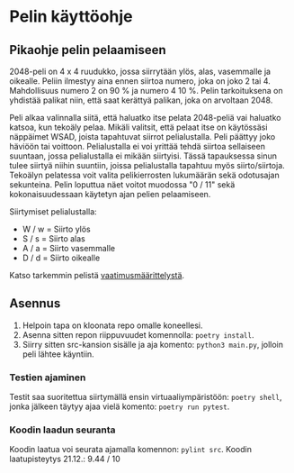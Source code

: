 # Pelin käyttöohje
## Pikaohje pelin pelaamiseen
2048-peli on 4 x 4 ruudukko, jossa siirrytään ylös, alas, vasemmalle ja oikealle. Peliin ilmestyy aina ennen siirtoa numero, joka on joko 2 tai 4. Mahdollisuus numero 2 on 90 % ja numero 4 10 %. Pelin tarkoituksena on yhdistää palikat niin, että saat kerättyä palikan, joka on arvoltaan 2048.

Peli alkaa valinnalla siitä, että haluatko itse pelata 2048-peliä vai haluatko katsoa, kun tekoäly pelaa. Mikäli valitsit, että pelaat itse on käytössäsi näppäimet WSAD, joista tapahtuvat siirrot pelialustalla. Peli päättyy joko häviöön tai voittoon. Pelialustalla ei voi yrittää tehdä siirtoa sellaiseen suuntaan, jossa pelialustalla ei mikään siirtyisi. Tässä tapauksessa sinun tulee siirtyä niihin suuntiin, joissa pelialustalla tapahtuu myös siirto/siirtoja.
Tekoälyn pelatessa voit valita pelikierrosten lukumäärän sekä odotusajan sekunteina. Pelin loputtua näet voitot muodossa "0 / 11" sekä kokonaisuudessaan käytetyn ajan pelien pelaamiseen.

Siirtymiset pelialustalla:

- W / w = Siirto ylös
- S / s = Siirto alas
- A / a = Siirto vasemmalle
- D / d = Siirto oikealle

Katso tarkemmin pelistä [vaatimusmäärittelystä](https://github.com/tikuisma/2048/blob/master/dokumentaatio/vaatimusmaarittely.md).

## Asennus
1. Helpoin tapa on kloonata repo omalle koneellesi.
2. Asenna sitten repon riippuvuudet komennolla: ``poetry install``.
3. Siirry sitten src-kansion sisälle ja aja komento: ``python3 main.py``, jolloin peli lähtee käyntiin.

### Testien ajaminen
Testit saa suoritettua siirtymällä ensin virtuaaliympäristöön: ``poetry shell``, jonka jälkeen täytyy ajaa vielä komento: ``poetry run pytest``.

### Koodin laadun seuranta
Koodin laatua voi seurata ajamalla komennon: ``pylint src``.
Koodin laatupisteytys 21.12.: 9.44 / 10